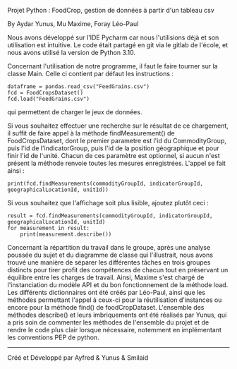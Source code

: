 Projet Python : FoodCrop, gestion de données à partir d'un tableau csv

By Aydar Yunus, Mu Maxime, Foray Léo-Paul

Nous avons développé sur l'IDE Pycharm car nous l'utilisions déjà et son utilisation est intuitive. 
Le code était partagé en git via le gitlab de l'école, et nous avons utilisé la version de Python 3.10.

Concernant l'utilisation de notre programme, il faut le faire tourner sur la classe Main.
Celle ci contient par défaut les instructions :

    dataframe = pandas.read_csv("FeedGrains.csv")
    fcd = FoodCropsDataset()
    fcd.load("FeedGrains.csv")

qui permettent de charger le jeux de données.

Si vous souhaitez effectuer une recherche sur le résultat de ce chargement, il suffit de faire appel à la méthode findMeasurement() de FoodCropsDataset, dont le premier parametre est l'id du CommodityGroup, puis l'id de l'indicatorGroup, puis l'id de la position géographique et pour finir l'id de l'unité. Chacun de ces paramètre est optionnel, si aucun n'est présent la méthode renvoie toutes les mesures enregistrées.
L'appel se fait ainsi :

    print(fcd.findMeasurements(commodityGroupId, indicatorGroupId, geographicalLocationId, unitId))


Si vous souhaitez que l'affichage soit plus lisible, ajoutez plutôt ceci :

    result = fcd.findMeasurements(commodityGroupId, indicatorGroupId, geographicalLocationId, unitId)
    for measurement in result:
        print(measurement.describe())

Concernant la répartition du travail dans le groupe, après une analyse poussée du sujet et du diagramme de classe qui l'illustrait, 
nous avons trouvé une manière de séparer les différentes tâches en trois groupes distincts pour tirer profit des compétences de chacun tout en préservant un équilibre entre les charges de travail. 
Ainsi, Maxime s'est chargé de l'instanciation du modèle API et du bon fonctionnement de la méthode load. 
Les différents dictionnaires ont été créés par Léo-Paul, ainsi que les méthodes permettant l'appel à ceux-ci pour la réutilisation d'instances ou encore pour la méthode find() de foodCropDataset. 
L'ensemble des méthodes describe() et leurs imbriquements ont été réalisés par Yunus, qui a pris soin de commenter les méthodes de l'ensemble du projet et de rendre le code plus clair lorsque nécessaire, notemment en implémentant les conventions PEP de python.

-----------------------------------------------------------------------------------------------------


Créé et Développé par Ayfred & Yunus & Smilaid
